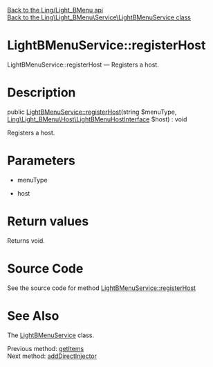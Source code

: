 [Back to the Ling/Light_BMenu api](https://github.com/lingtalfi/Light_BMenu/blob/master/doc/api/Ling/Light_BMenu.md)<br>
[Back to the Ling\Light_BMenu\Service\LightBMenuService class](https://github.com/lingtalfi/Light_BMenu/blob/master/doc/api/Ling/Light_BMenu/Service/LightBMenuService.md)


LightBMenuService::registerHost
================



LightBMenuService::registerHost — Registers a host.




Description
================


public [LightBMenuService::registerHost](https://github.com/lingtalfi/Light_BMenu/blob/master/doc/api/Ling/Light_BMenu/Service/LightBMenuService/registerHost.md)(string $menuType, [Ling\Light_BMenu\Host\LightBMenuHostInterface](https://github.com/lingtalfi/Light_BMenu/blob/master/doc/api/Ling/Light_BMenu/Host/LightBMenuHostInterface.md) $host) : void




Registers a host.




Parameters
================


- menuType

    

- host

    


Return values
================

Returns void.








Source Code
===========
See the source code for method [LightBMenuService::registerHost](https://github.com/lingtalfi/Light_BMenu/blob/master/Service/LightBMenuService.php#L148-L152)


See Also
================

The [LightBMenuService](https://github.com/lingtalfi/Light_BMenu/blob/master/doc/api/Ling/Light_BMenu/Service/LightBMenuService.md) class.

Previous method: [getItems](https://github.com/lingtalfi/Light_BMenu/blob/master/doc/api/Ling/Light_BMenu/Service/LightBMenuService/getItems.md)<br>Next method: [addDirectInjector](https://github.com/lingtalfi/Light_BMenu/blob/master/doc/api/Ling/Light_BMenu/Service/LightBMenuService/addDirectInjector.md)<br>


